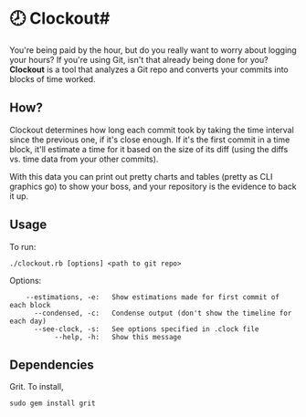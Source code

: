 # :clock8: Clockout#

You're being paid by the hour, but do you really want to worry about logging your hours? If you're using Git, isn't that already being done for you? **Clockout** is a tool that analyzes a Git repo and converts your commits into blocks of time worked.

How?
--------

Clockout determines how long each commit took by taking the time interval since the previous one, if it's close enough. If it's the first commit in a time block, it'll estimate a time for it based on the size of its diff (using the diffs vs. time data from your other commits).

With this data you can print out pretty charts and tables (pretty as CLI graphics go) to show your boss, and your repository is the evidence to back it up.

Usage
--------

To run:


```
./clockout.rb [options] <path to git repo>
```

Options:

```
    --estimations, -e:   Show estimations made for first commit of each block
      --condensed, -c:   Condense output (don't show the timeline for each day)
      --see-clock, -s:   See options specified in .clock file
           --help, -h:   Show this message
```

Dependencies
--------

Grit. To install,

```
sudo gem install grit
```